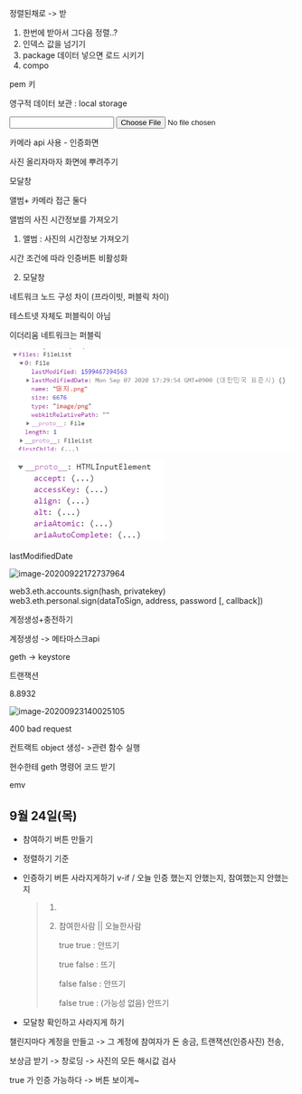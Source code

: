 정렬된채로 -> 받

1. 한번에 받아서 그다음 정렬..?
2. 인덱스 값을 넘기기
3. package  데이터 넣으면 로드 시키기
4. compo



pem 키

영구적 데이터 보관 : local storage

<form  enctype="multipart/form-data">
    <input id="desc" type="text" />
    <input id="image" type="file" />
</form>

카메라 api 사용 - 인증화면

사진 올리자마자 화면에 뿌려주기

모달창

앨범+ 카메라 접근 둘다

앨범의 사진 시간정보를 가져오기





1. 앨범 : 사진의 시간정보 가져오기

시간 조건에 따라 인증버튼 비활성화

2. 모달창



네트워크 노드 구성 차이 (프라이빗, 퍼블릭 차이)

테스트넷 자체도 퍼블릭이 아님

이더리움 네트워크는 퍼블릭

![image-20200922133530593](img\image-20200922133530593.png)

![image-20200922134157216](img\image-20200922134157216.png)



lastModifiedDate



![image-20200922172737964](C:\Users\multicampus\AppData\Roaming\Typora\typora-user-images\image-20200922172737964.png)

web3.eth.accounts.sign(hash, privatekey)
web3.eth.personal.sign(dataToSign, address, password [, callback])



계정생성+충전하기

계정생성 -> 메타마스크api 

geth -> keystore 

트랜잭션

8.8932



![image-20200923140025105](C:\Users\multicampus\AppData\Roaming\Typora\typora-user-images\image-20200923140025105.png)

400 bad request

컨트랙트 object 생성- >관련 함수 실행

현수한테 geth 명령어 코드 받기

emv



## 9월 24일(목)

* 참여하기 버튼 만들기

* 정렬하기 기준



* 인증하기 버튼 사라지게하기 v-if / 오늘 인증 했는지 안했는지, 참여했는지 안했는지

  > 1. 
  >
  > 2. 참여한사람 || 오늘한사람
  >
  >    true				true 			: 안뜨기
  >
  >    true				false			: 뜨기
  >
  >    false				false			: 안뜨기
  >
  >    false				true			: (가능성 없음) 안뜨기

* 모달창 확인하고 사라지게 하기



챌린지마다 계정을 만들고 -> 그 계정에 참여자가 돈 송금, 트랜잭션(인증사진) 전송, 

보상금 받기 -> 창로딩 -> 사진의 모든 해시값 검사





true 가 인증 가능하다 -> 버튼 보이게~
